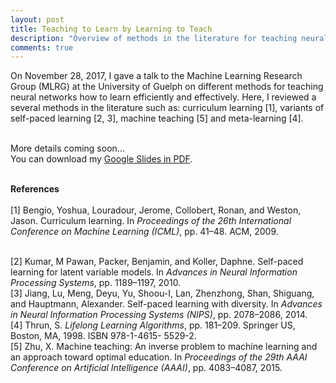 ```yaml
---
layout: post
title: Teaching to Learn by Learning to Teach
description: "Overview of methods in the literature for teaching neural networks how to learn"
comments: true
---
```


On November 28, 2017, I gave a talk to the Machine Learning Research Group
(MLRG) at the University of Guelph on different methods for teaching neural
networks how to learn efficiently and effectively. Here, I reviewed a several
methods in the literature such as: curriculum learning [1], variants of self-paced
learning [2, 3], machine teaching [5] and meta-learning [4]. 

<br />
More details coming soon...

<br />
You can download my <a href="https://drive.google.com/file/d/1FPqqdMW0TjSMoIvgXaoa8vZzxHOCakqk/view?usp=sharing" target="_blank">Google Slides in PDF</a>.

<br /><b>References</b><br/>
<br />
[1] Bengio, Yoshua, Louradour, Jerome, Collobert, Ronan, and Weston, Jason. Curriculum learning. In <i>Proceedings of the 26th International Conference on Machine Learning (ICML)</i>, pp. 41–48. ACM, 2009.

<br />
[2] Kumar, M Pawan, Packer, Benjamin, and Koller, Daphne. Self-paced learning for latent variable models. In <i>Advances in Neural Information Processing Systems</i>, pp. 1189–1197, 2010.

<br />
[3] Jiang, Lu, Meng, Deyu, Yu, Shoou-I, Lan, Zhenzhong, Shan, Shiguang, and Hauptmann, Alexander. Self-paced learning with diversity. In <i>Advances in Neural Information Processing Systems (NIPS)</i>, pp. 2078–2086, 2014.

<br />
[4] Thrun, S. <i>Lifelong Learning Algorithms</i>, pp. 181–209. Springer US, Boston, MA, 1998. ISBN 978-1-4615- 5529-2.

<br />
[5] Zhu, X. Machine teaching: An inverse problem to machine learning and an approach toward optimal education. In <i>Proceedings of the 29th AAAI Conference on Artificial Intelligence (AAAI)</i>, pp. 4083–4087, 2015.


